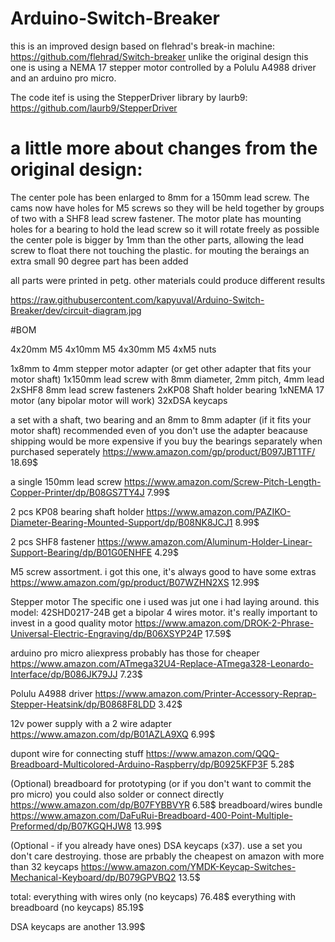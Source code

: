 ﻿# Arduino-Switch-Breaker
this is an improved design based on flehrad's break-in machine: https://github.com/flehrad/Switch-breaker
unlike the original design this one is using a NEMA 17 stepper motor controlled by a Polulu A4988 driver
and an arduino pro micro.

The code itef is using the StepperDriver library by laurb9: https://github.com/laurb9/StepperDriver

# a little more about changes from the original design:
The center pole has been enlarged to 8mm for a 150mm lead screw.
The cams now have holes for M5 screws so they will be
held together by groups of two with a SHF8 lead screw fastener.
The motor plate has mounting holes for a bearing to hold the lead screw so it will rotate freely as possible
the center pole is bigger by 1mm than the other parts,
allowing the lead screw to float there not touching the plastic.
for mouting the beraings an extra small 90 degree part has been added

all parts were printed in petg. other materials could produce different results

https://raw.githubusercontent.com/kapyuval/Arduino-Switch-Breaker/dev/circuit-diagram.jpg

#BOM

4x20mm M5
4x10mm M5
4x30mm M5
4xM5 nuts

1x8mm to 4mm stepper motor adapter (or get other adapter that fits your motor shaft)
1x150mm lead screw with 8mm diameter, 2mm pitch, 4mm lead 
2xSHF8 8mm lead screw fasteners
2xKP08 Shaft holder bearing
1xNEMA 17 motor (any bipolar motor will work)
32xDSA keycaps

a set with a shaft, two bearing and an 8mm to 8mm adapter (if it fits your motor shaft)
recommended even of you don't use the adapter beacause shipping would be more expensive if 
you buy the bearings separately when purchased seperately
https://www.amazon.com/gp/product/B097JBT1TF/
18.69$

a single 150mm lead screw
https://www.amazon.com/Screw-Pitch-Length-Copper-Printer/dp/B08GS7TY4J
7.99$

2 pcs KP08 bearing shaft holder
https://www.amazon.com/PAZIKO-Diameter-Bearing-Mounted-Support/dp/B08NK8JCJ1
8.99$

2 pcs SHF8 fastener
https://www.amazon.com/Aluminum-Holder-Linear-Support-Bearing/dp/B01G0ENHFE
4.29$

M5 screw assortment.
i got this one, it's always good to have some extras
https://www.amazon.com/gp/product/B07WZHN2XS
12.99$

Stepper motor
The specific one i used was jut one i had laying around. this model: 42SHD0217-24B
get a bipolar 4 wires motor. it's really important to invest in a good quality motor
https://www.amazon.com/DROK-2-Phrase-Universal-Electric-Engraving/dp/B06XSYP24P
17.59$

arduino pro micro
aliexpress probably has those for cheaper
https://www.amazon.com/ATmega32U4-Replace-ATmega328-Leonardo-Interface/dp/B086JK79JJ
7.23$

Polulu A4988 driver
https://www.amazon.com/Printer-Accessory-Reprap-Stepper-Heatsink/dp/B0868F8LDD
3.42$

12v power supply with a 2 wire adapter
https://www.amazon.com/dp/B01AZLA9XQ
6.99$

dupont wire for connecting stuff
https://www.amazon.com/QQQ-Breadboard-Multicolored-Arduino-Raspberry/dp/B0925KFP3F
5.28$

(Optional) breadboard for prototyping (or if you don't want to commit the pro micro)
you could also solder or connect directly 
https://www.amazon.com/dp/B07FYBBVYR
6.58$
breadboard/wires bundle
https://www.amazon.com/DaFuRui-Breadboard-400-Point-Multiple-Preformed/dp/B07KGQHJW8
13.99$

(Optional - if you already have ones) DSA keycaps (x37). use a set you don't care destroying. 
those are prbably the cheapest on amazon with more than 32 keycaps
https://www.amazon.com/YMDK-Keycap-Switches-Mechanical-Keyboard/dp/B079GPVBQ2
13.5$


total:
everything with wires only (no keycaps)
76.48$
everything with breadboard (no keycaps)
85.19$

DSA keycaps are another 13.99$
